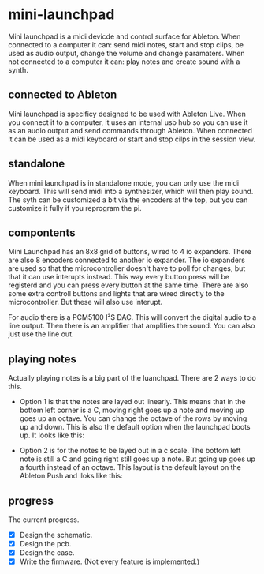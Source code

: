 # mini-launchpad

Mini launchpad is a midi devicde and control surface for Ableton. When connected to a computer it can: send midi notes, start and stop clips, be used as audio output, change the volume and change paramaters. When not connected to a computer it can: play notes and create sound with a synth.

## connected to Ableton

Mini launchpad is specificy designed to be used with Ableton Live. When you connect it to a computer, it uses an internal usb hub so you can use it as an audio output and send commands through Ableton. When connected it can be used as a midi keyboard or start and stop cilps in the session view.

## standalone

When mini launchpad is in standalone mode, you can only use the midi keyboard. This will send midi into a synthesizer, which will then play sound. The syth can be customized a bit via the encoders at the top, but you can customize it fully if you reprogram the pi.

## compontents

Mini Launchpad has an 8x8 grid of buttons, wired to 4 io expanders. There are also 8 encoders connected to another io expander. The io expanders are used so that the microcontroller doesn't have to poll for changes, but that it can use interupts instead. This way every button press will be registerd and you can press every button at the same time. There are also some extra controll buttons and lights that are wired directly to the microcontroller. But these will also use interupt.

For audio there is a PCM5100 I²S DAC. This will convert the digital audio to a line output. Then there is an amplifier that amplifies the sound. You can also just use the line out.

## playing notes

Actually playing notes is a big part of the luanchpad. There are 2 ways to do this.
- Option 1 is that the notes are layed out linearly. This means that in the bottom left corner is a C, moving right goes up a note and moving up goes up an octave. You can change the octave of the rows by moving up and down. This is also the default option when the launchpad boots up. It looks like this:


- Option 2 is for the notes to be layed out in a c scale. The bottom left note is still a C and going right still goes up a note. But going up goes up a fourth instead of an octave. This layout is the default layout on the Ableton Push and lloks like this:

## progress

The current progress.

- [x] Design the schematic.
- [x] Design the pcb.
- [x] Design the case.
- [x] Write the firmware. (Not every feature is implemented.)
